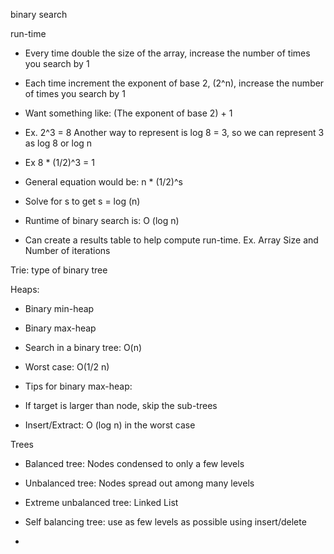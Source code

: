 binary search

run-time

* Every time double the size of the array, increase the number of times you search by 1 

* Each time increment the exponent of base 2, (2^n), increase the number of times you search by 1

* Want something like: (The exponent of base 2) + 1

* Ex. 2^3 = 8 Another way to represent is log 8 = 3, so we can represent 3 as log 8 or log n

* Ex 8 * (1/2)^3 = 1 

* General equation would be: n * (1/2)^s

* Solve for s to get s = log (n)

* Runtime of binary search is: O (log n)

* Can create a results table to help compute run-time. Ex. Array Size and Number of iterations


Trie: type of binary tree

Heaps:

* Binary min-heap

* Binary max-heap

* Search in a binary tree: O(n)
* Worst case: O(1/2 n)

* Tips for binary max-heap:

+ If target is larger than node, skip the sub-trees

+ Insert/Extract: O (log n) in the worst case

Trees

* Balanced tree: Nodes condensed to only a few levels

* Unbalanced tree: Nodes spread out among many levels

* Extreme unbalanced tree: Linked List 

* Self balancing tree: use as few levels as possible using insert/delete

*


